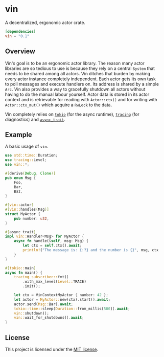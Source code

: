 # vin
A decentralized, ergonomic actor crate.

```toml
[dependencies]
vin = "0.1"
```

## Overview

Vin's goal is to be an ergonomic actor library. The reason many actor libraries are so tedious to use is because they rely on a central `System` that needs to be shared among all actors. Vin ditches that burden by making every actor instance completely independent. Each actor gets its own task to poll messages and execute handlers on. Its address is shared by a simple `Arc`. Vin also provides a way to gracefully shutdown all actors without having to do the manual labour yourself. Actor data is stored in its actor context and is retrievable for reading with `Actor::ctx()` and for writing with `Actor::ctx_mut()` which acquire a `RwLock` to the data.

Vin completely relies on [`tokio`](https://github.com/tokio-rs/tokio) (for the async runtime), [`tracing`](https://github.com/tokio-rs/tracing) (for diagnostics) and [`async_trait`](https://github.com/dtolnay/async-trait).

## Example

A basic usage of `vin`.

```rust
use std::time::Duration;
use tracing::Level;
use vin::*;

#[derive(Debug, Clone)]
pub enum Msg {
    Foo,
    Bar,
    Baz,
}

#[vin::actor]
#[vin::handles(Msg)]
struct MyActor {
    pub number: u32,
}

#[async_trait]
impl vin::Handler<Msg> for MyActor {
    async fn handle(&self, msg: Msg) {
        let ctx = self.ctx().await;
        println!("The message is: {:?} and the number is {}", msg, ctx.number);
    }
}

#[tokio::main]
async fn main() {
    tracing_subscriber::fmt()
        .with_max_level(Level::TRACE)
        .init();

    let ctx = VinContextMyActor { number: 42 };
    let actor = MyActor::new(ctx).start().await;
    actor.send(Msg::Bar).await;
    tokio::time::sleep(Duration::from_millis(500)).await;
    vin::shutdown();
    vin::wait_for_shutdowns().await;
}
```

## License

This project is licensed under the [MIT license](https://github.com/mscofield0/vin/blob/master/LICENSE).
